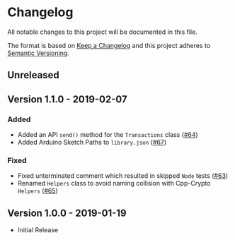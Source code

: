 # Changelog

All notable changes to this project will be documented in this file.

The format is based on [Keep a Changelog](http://keepachangelog.com/en/1.0.0/)
and this project adheres to [Semantic Versioning](http://semver.org/spec/v2.0.0.html).

## Unreleased

## Version 1.1.0 - 2019-02-07

### Added

- Added an API `send()` method for the `Transactions` class ([#64](https://github.com/ArkEcosystem/cpp-client/pull/64))
- Added Arduino Sketch Paths to `library.json` ([#67](https://github.com/ArkEcosystem/cpp-client/pull/67))

### Fixed

- Fixed unterminated comment which resulted in skipped `Node` tests ([#63](https://github.com/ArkEcosystem/cpp-client/pull/63))
- Renamed `Helpers` class to avoid naming collision with Cpp-Crypto `Helpers` ([#65](https://github.com/ArkEcosystem/cpp-client/pull/65))

## Version 1.0.0 - 2019-01-19

- Initial Release

